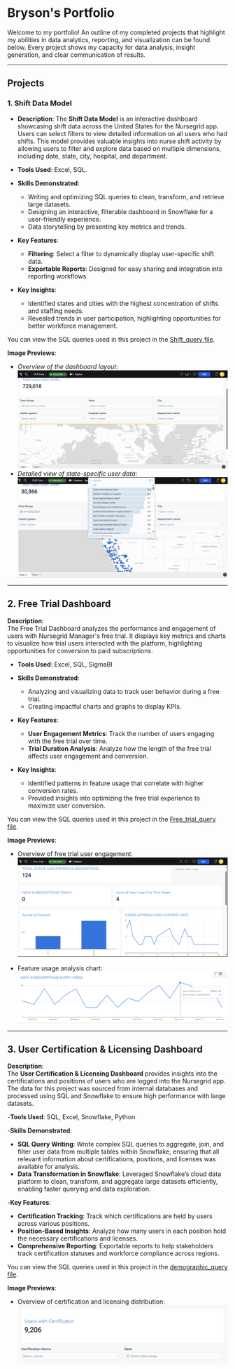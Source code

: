 # Bryson's Portfolio

Welcome to my portfolio! An outline of my completed projects that highlight my abilities in data analytics, reporting, and visualization can be found below. Every project shows my capacity for data analysis, insight generation, and clear communication of results.

---

## Projects

### 1. **Shift Data Model**
   - **Description**: 
     The **Shift Data Model** is an interactive dashboard showcasing shift data across the United States for the Nursegrid app. Users can select filters to view detailed information on all users who had shifts. This model provides valuable insights into nurse shift activity by allowing users to filter and explore data based on multiple dimensions, including date, state, city, hospital, and department.
   - **Tools Used**: Excel, SQL.
     
   - **Skills Demonstrated**:
     - Writing and optimizing SQL queries to clean, transform, and retrieve large datasets.
     - Designing an interactive, filterable dashboard in Snowflake for a user-friendly experience.
     - Data storytelling by presenting key metrics and trends.
       
   - **Key Features**:
     - **Filtering**: Select a filter to dynamically display user-specific shift data.
     - **Exportable Reports**: Designed for easy sharing and integration into reporting workflows.
       
   - **Key Insights**:
     - Identified states and cities with the highest concentration of shifts and staffing needs.
     - Revealed trends in user participation, highlighting opportunities for better workforce management.
       

You can view the SQL queries used in this project in the [Shift_query file](Shift_query).



   **Image Previews**:
   - *Overview of the dashboard layout:*
     ![Shift Data Model Dashboard Overview](Shift_Model.png)  
   - *Detailed view of state-specific user data:*
     ![Shift Data Model State View](Descriptive_Shift_Model.png)  

---

## 2. **Free Trial Dashboard**

**Description**:  
The Free Trial Dashboard analyzes the performance and engagement of users with Nursegrid Manager's free trial. It displays key metrics and charts to visualize how trial users interacted with the platform, highlighting opportunities for conversion to paid subscriptions.
- **Tools Used**: Excel, SQL, SigmaBI
  
- **Skills Demonstrated**:  
   - Analyzing and visualizing data to track user behavior during a free trial.  
   - Creating impactful charts and graphs to display KPIs.
     
- **Key Features**:  
   - **User Engagement Metrics**: Track the number of users engaging with the free trial over time.   
   - **Trial Duration Analysis**: Analyze how the length of the free trial affects user engagement and conversion.
     
- **Key Insights**:  
   - Identified patterns in feature usage that correlate with higher conversion rates.  
   - Provided insights into optimizing the free trial experience to maximize user conversion.



You can view the SQL queries used in this project in the [Free_trial_query file](free_trial_query).


**Image Previews**:
- Overview of free trial user engagement:  
  ![Free Trial Dashboard Engagement](freetrial.png)

- Feature usage analysis chart:  
  ![Free Trial Feature Usage](freetrial2.png)
  
---

## 3. **User Certification & Licensing Dashboard**

**Description**:  
The **User Certification & Licensing Dashboard** provides insights into the certifications and positions of users who are logged into the Nursegrid app. The data for this project was sourced from internal databases and processed using SQL and Snowflake to ensure high performance with large datasets. 

-**Tools Used**: SQL, Excel, Snowflake, Python
 
-**Skills Demonstrated**:  
   - **SQL Query Writing**: Wrote complex SQL queries to aggregate, join, and filter user data from multiple tables within Snowflake, ensuring that all relevant information about       certifications, positions, and licenses was available for analysis.  
   - **Data Transformation in Snowflake**: Leveraged Snowflake’s cloud data platform to clean, transform, and aggregate large datasets efficiently, enabling faster querying and          data exploration.
     
-**Key Features**:  
   - **Certification Tracking**: Track which certifications are held by users across various positions.  
   - **Position-Based Insights**: Analyze how many users in each position hold the necessary certifications and licenses.  
   - **Comprehensive Reporting**: Exportable reports to help stakeholders track certification statuses and workforce compliance across regions.


You can view the SQL queries used in this project in the [demographic_query file](demographic_query).


**Image Previews**:
- Overview of certification and licensing distribution:  
  ![Certification Overview](cert.png)

